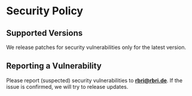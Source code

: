 # Security Policy

## Supported Versions

We release patches for security vulnerabilities only for the latest version.

## Reporting a Vulnerability

Please report (suspected) security vulnerabilities to **[rbri@rbri.de](mailto:rbri@rbri.de)**.
If the issue is confirmed, we will try to release updates.
